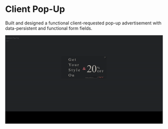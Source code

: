 # Client Pop-Up
Built and designed a functional client-requested pop-up advertisement with data-persistent and functional form fields. 

![](popUp.gif)
